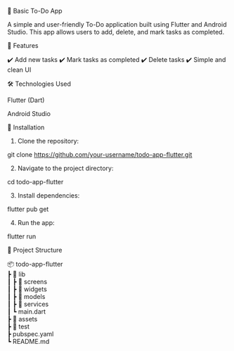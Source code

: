 📝 Basic To-Do App

A simple and user-friendly To-Do application built using Flutter and Android Studio. This app allows users to add, delete, and mark tasks as completed.

📌 Features

✔️ Add new tasks
✔️ Mark tasks as completed
✔️ Delete tasks
✔️ Simple and clean UI

🛠️ Technologies Used

Flutter (Dart)

Android Studio

🚀 Installation

1. Clone the repository:

git clone https://github.com/your-username/todo-app-flutter.git


2. Navigate to the project directory:

cd todo-app-flutter


3. Install dependencies:

flutter pub get


4. Run the app:

flutter run



📂 Project Structure

📦 todo-app-flutter  
 ┣ 📂 lib  
 ┃ ┣ 📂 screens  
 ┃ ┣ 📂 widgets  
 ┃ ┣ 📂 models  
 ┃ ┣ 📂 services  
 ┃ ┗ main.dart  
 ┣ 📂 assets  
 ┣ 📂 test  
 ┣ pubspec.yaml  
 ┗ README.md
